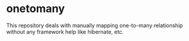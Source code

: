 # onetomany

This repository deals with manually mapping one-to-many relationship without any framework help like hibernate, etc.
